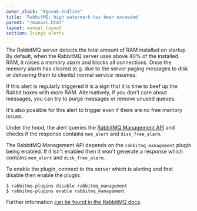 ```yaml
---
owner_slack: "#govuk-2ndline"
title: 'RabbitMQ: high watermark has been exceeded'
parent: "/manual.html"
layout: manual_layout
section: Icinga alerts
---
```


The RabbitMQ server detects the total amount of RAM installed on startup. By
default, when the RabbitMQ server uses above 40% of the installed RAM, it
raises a memory alarm and blocks all connections. Once the memory alarm has
cleared (e.g. due to the server paging messages to disk or delivering them to
clients) normal service resumes.

If this alert is regularly triggered it is a sign that it is time to beef up
the Rabbit boxes with more RAM. Alternatively, if you don't care about
messages, you can try to purge messages or remove unused queues.

It's also possible for this alert to trigger even if there are no free memory issues.

Under the hood, the alert queries the [RabbitMQ Management API](https://www.rabbitmq.com/management.html) and checks if the response contains `mem_alert` and `disk_free_alarm`.

The RabbitMQ Management API depends on the `rabbitmq_management` plugin being enabled. If it isn't enabled then it won't generate a response which contains `mem_alert` and `disk_free_alarm`.

To enable the plugin, connect to the server which is alerting and first disable then enable the plugin:

```
$ rabbitmq-plugins disable rabbitmq_management
$ rabbitmq-plugins enable rabbitmq_management
```

Further information
[can be found in the RabbitMQ docs](https://www.rabbitmq.com/memory.html).
